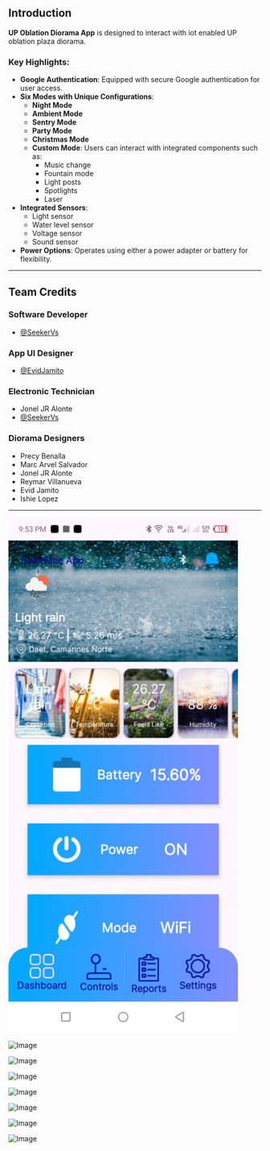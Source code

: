 ## Introduction

**UP Oblation Diorama App** is designed to interact with iot enabled UP oblation plaza diorama.

### Key Highlights:

- **Google Authentication**: Equipped with secure Google authentication for user access.  
- **Six Modes with Unique Configurations**:  
  - **Night Mode**  
  - **Ambient Mode**  
  - **Sentry Mode**  
  - **Party Mode**  
  - **Christmas Mode**  
  - **Custom Mode**: Users can interact with integrated components such as:  
    - Music change  
    - Fountain mode  
    - Light posts  
    - Spotlights  
    - Laser  
- **Integrated Sensors**:  
  - Light sensor  
  - Water level sensor  
  - Voltage sensor  
  - Sound sensor  
- **Power Options**: Operates using either a power adapter or battery for flexibility.  

---

## Team Credits

### Software Developer  
- [@SeekerVs](https://github.com/SeekerVs)

### App UI Designer  
- [@EvidJamito](https://github.com/EvidJamito)

### Electronic Technician  
- Jonel JR Alonte  
- [@SeekerVs](https://github.com/SeekerVs)

### Diorama Designers  
- Precy Benalla  
- Marc Arvel Salvador  
- Jonel JR Alonte  
- Reymar Villanueva  
- Evid Jamito  
- Ishie Lopez

---

![Image](https://raw.githubusercontent.com/seekerVs/UP-Oblation-Diorama_App/main/demo%20images/35f05761-01ff-42af-ad50-6f723df375db.jpg)

![Image](https://raw.githubusercontent.com/seekerVs/CNSC-AI-Support-Website/main/demo%20images/36520556-7697-4605-9f49-8a8f501f1edf.jpg)

![Image](https://raw.githubusercontent.com/seekerVs/CNSC-AI-Support-Website/main/demo%20images/462570009_9082795685141196_4049465715204608446_n.jpg)

![Image](https://raw.githubusercontent.com/seekerVs/CNSC-AI-Support-Website/main/demo%20images/905e5b6a-a46c-4c14-aaa2-e532404f76d1.jpg)

![Image](https://raw.githubusercontent.com/seekerVs/CNSC-AI-Support-Website/main/demo%20images/9e71e9ca-80e5-4f1b-9c12-fedc010adf0e.jpg)

![Image](https://raw.githubusercontent.com/seekerVs/CNSC-AI-Support-Website/main/demo%20images/Screenshot_20241214-132059.jpg)

![Image](https://raw.githubusercontent.com/seekerVs/CNSC-AI-Support-Website/main/demo%20images/Screenshot_20241214-132059.jpg)

![Image](https://raw.githubusercontent.com/seekerVs/CNSC-AI-Support-Website/main/demo%20images/a457dac2-e23e-4a1f-b1b3-a8e26dbc1ffb.jpg)
